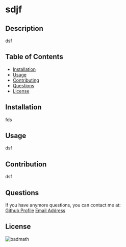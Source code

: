 # sdjf
  ## Description
  dsf

  ## Table of Contents

  - [Installation](#installation)
  - [Usage](#usage)
  - [Contributing](#contributing)
  - [Questions](#questions)
  - [License](#license)

  ## Installation
fds

## Usage
dsf

## Contribution
dsf

## Questions
If you have anymore questions, you can contact me at: <br />
[Github Profile](https://github.com/ds)
[Email Address](f)

## License
![badmath](https://img.shields.io/badge/license-MIT-blue.svg)
